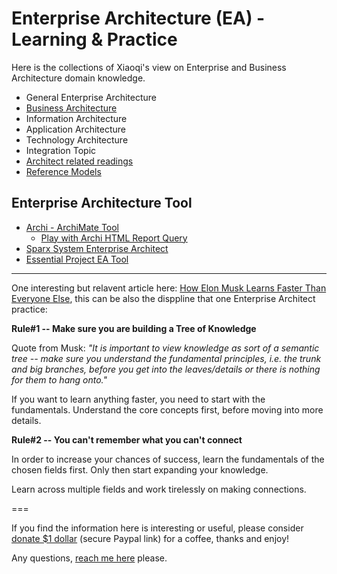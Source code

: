 # Enterprise Architecture (EA) - Learning & Practice

Here is the collections of Xiaoqi's view on Enterprise and Business Architecture domain knowledge.

- General Enterprise Architecture
- [Business Architecture](./architect_role/business-architecture/)
- Information Architecture
- Application Architecture
- Technology Architecture
- Integration Topic
- [Architect related readings](./archi_reading_tools/)
- [Reference Models](/ref_models/)

## Enterprise Architecture Tool

- [Archi - ArchiMate Tool](/archimate/)
  - [Play with Archi HTML Report Query](architool/Query-Archi-HTML-Report.md)
- [Sparx System Enterprise Architect](/Sparx)
- [Essential Project EA Tool](./Essential_EA/)

---

One interesting but relavent article here: [How Elon Musk Learns Faster Than Everyone Else](https://medium.com/@mariastepanova7/how-elon-musk-learns-faster-than-everyone-else-26c5cf4c2ef5), this can be also the disppline that one Enterprise Architect practice:

__Rule#1 -- Make sure you are building a Tree of Knowledge__

Quote from Musk: _"It is important to view knowledge as sort of a semantic tree -- make sure you understand the fundamental principles, i.e. the trunk and big branches, before you get into the leaves/details or there is nothing for them to hang onto."_

If you want to learn anything faster, you need to start with the fundamentals. Understand the core concepts first, before moving into more details.

__Rule#2 -- You can't remember what you can't connect__

In order to increase your chances of success, learn the fundamentals of the chosen fields first. Only then start expanding your knowledge.

Learn across multiple fields and work tirelessly on making connections.

===

If you find the information here is interesting or useful, please consider [donate $1 dollar](https://paypal.me/zhaoxiaoqi/1) (secure Paypal link) for a coffee, thanks and enjoy!

Any questions, [reach me here](mailto:xiaoqizhao@outlook.com) please.